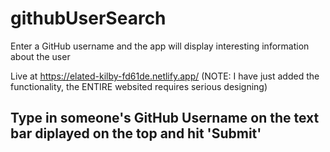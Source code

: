 # githubUserSearch
Enter a GitHub username and the app will display interesting information about the user

Live at https://elated-kilby-fd61de.netlify.app/ 
(NOTE: I have just added the functionality, the ENTIRE websited requires serious designing)
<h2>Type in someone's GitHub Username on the text bar diplayed on the top and hit 'Submit'</h2>
